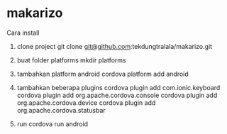 # makarizo
Cara install

1. clone project
		git clone git@github.com:tekdungtralala/makarizo.git

2. buat folder platforms
		mkdir platforms

3. tambahkan platform android
		cordova platform add android

4. tambahkan beberapa plugins
		cordova plugin add com.ionic.keyboard
		cordova plugin add org.apache.cordova.console
		cordova plugin add org.apache.cordova.device
		cordova plugin add org.apache.cordova.statusbar 

5. run 
		cordova run android
